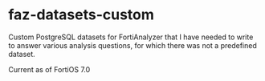 # faz-datasets-custom
Custom PostgreSQL datasets for FortiAnalyzer that I have needed to write to answer various analysis questions, for which there was not a predefined dataset.

Current as of FortiOS 7.0
